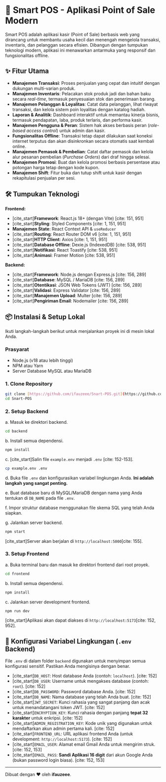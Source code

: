 # 🚀 Smart POS - Aplikasi Point of Sale Modern

Smart POS adalah aplikasi kasir (Point of Sale) berbasis web yang dirancang untuk membantu usaha kecil dan menengah mengelola transaksi, inventaris, dan pelanggan secara efisien. Dibangun dengan tumpukan teknologi modern, aplikasi ini menawarkan antarmuka yang responsif dan fungsionalitas offline.

## ✨ Fitur Utama

- **Manajemen Transaksi**: Proses penjualan yang cepat dan intuitif dengan dukungan multi-varian produk.
- **Manajemen Inventaris**: Pelacakan stok produk jadi dan bahan baku secara *real-time*, termasuk penyesuaian stok dan penerimaan barang.
- **Manajemen Pelanggan & Loyalitas**: Catat data pelanggan, lihat riwayat transaksi, dan kelola sistem poin loyalitas dengan katalog hadiah.
- **Laporan & Analitik**: Dashboard interaktif untuk memantau kinerja bisnis, termasuk pendapatan, laba, produk terlaris, dan performa kasir.
- **Manajemen Pengguna & Peran**: Sistem hak akses berbasis peran (*role-based access control*) untuk admin dan kasir.
- **Fungsionalitas Offline**: Transaksi tetap dapat dilakukan saat koneksi internet terputus dan akan disinkronkan secara otomatis saat kembali online.
- **Manajemen Pemasok & Pembelian**: Catat daftar pemasok dan kelola alur pesanan pembelian (*Purchase Orders*) dari draf hingga selesai.
- **Manajemen Promosi**: Buat dan kelola promosi berbasis persentase atau potongan harga tetap dengan kode kupon.
- **Manajemen Shift**: Fitur buka dan tutup shift untuk kasir dengan rekapitulasi penjualan per sesi.

## 🛠️ Tumpukan Teknologi

**Frontend:**
- [cite_start]**Framework**: React.js 18+ (dengan Vite) [cite: 151, 951]
- [cite_start]**Styling**: Styled Components [cite: 1, 151, 951]
- **Manajemen State**: React Context API & `useReducer`
- [cite_start]**Routing**: React Router DOM v6 [cite: 1, 151, 951]
- [cite_start]**HTTP Client**: Axios [cite: 1, 151, 951]
- [cite_start]**Database Offline**: Dexie.js (IndexedDB) [cite: 538, 951]
- [cite_start]**Notifikasi**: React Toastify [cite: 538, 951]
- [cite_start]**Animasi**: Framer Motion [cite: 538, 951]

**Backend:**
- [cite_start]**Framework**: Node.js dengan Express.js [cite: 156, 289]
- [cite_start]**Database**: MySQL / MariaDB [cite: 156, 289]
- [cite_start]**Otentikasi**: JSON Web Tokens (JWT) [cite: 156, 289]
- [cite_start]**Validasi**: Express Validator [cite: 156, 289]
- [cite_start]**Manajemen Upload**: Multer [cite: 156, 289]
- [cite_start]**Pengiriman Email**: Nodemailer [cite: 156, 289]

## 📦 Instalasi & Setup Lokal

Ikuti langkah-langkah berikut untuk menjalankan proyek ini di mesin lokal Anda.

### Prasyarat
- Node.js (v18 atau lebih tinggi)
- NPM atau Yarn
- Server Database MySQL atau MariaDB

### 1. Clone Repository
```bash
git clone [https://github.com/ifauzeee/Snart-POS.git](https://github.com/ifauzeee/Snart-POS.git)
cd Snart-POS
````

### 2\. Setup Backend

a. Masuk ke direktori backend.

```bash
cd backend
```

b. Install semua dependensi.

```bash
npm install
```

c. [cite\_start]Salin file `example.env` menjadi `.env` [cite: 152-153].

```bash
cp example.env .env
```

d. Buka file `.env` dan konfigurasikan variabel lingkungan Anda. **Ini adalah langkah yang sangat penting.**

e. Buat database baru di MySQL/MariaDB dengan nama yang Anda tentukan di `DB_NAME` pada file `.env`.

f. Impor struktur database menggunakan file skema SQL yang telah Anda siapkan.

g. Jalankan server backend.

```bash
npm start
```

[cite\_start]Server akan berjalan di `http://localhost:5000`[cite: 155].

### 3\. Setup Frontend

a. Buka terminal baru dan masuk ke direktori frontend dari root proyek.

```bash
cd frontend
```

b. Install semua dependensi.

```bash
npm install
```

c. Jalankan server development frontend.

```bash
npm run dev
```

[cite\_start]Aplikasi akan dapat diakses di `http://localhost:5173`[cite: 152, 952].

## 🔑 Konfigurasi Variabel Lingkungan (`.env` Backend)

File `.env` di dalam folder `backend` digunakan untuk menyimpan semua konfigurasi sensitif. Pastikan Anda mengisinya dengan benar.

  - [cite\_start]`DB_HOST`: Host database Anda (contoh: `localhost`). [cite: 152]
  - [cite\_start]`DB_USER`: Username untuk mengakses database (contoh: `root`). [cite: 152]
  - [cite\_start]`DB_PASSWORD`: Password database Anda. [cite: 152]
  - [cite\_start]`DB_NAME`: Nama database yang telah Anda buat. [cite: 152]
  - [cite\_start]`JWT_SECRET`: Kunci rahasia yang sangat panjang dan acak untuk menandatangani token JWT. [cite: 152]
  - [cite\_start]`ENCRYPTION_KEY`: Kunci rahasia dengan panjang **tepat 32 karakter** untuk enkripsi. [cite: 152]
  - [cite\_start]`ADMIN_REGISTRATION_KEY`: Kode unik yang digunakan untuk mendaftarkan akun admin pertama kali. [cite: 152]
  - [cite\_start]`FRONTEND_URL`: URL aplikasi frontend Anda (untuk development: `http://localhost:5173`). [cite: 152]
  - [cite\_start]`EMAIL_USER`: Alamat email Gmail Anda untuk mengirim struk. [cite: 152, 153]
  - [cite\_start]`EMAIL_PASS`: **Sandi Aplikasi 16 digit** dari akun Google Anda (bukan password login biasa). [cite: 152, 153]

-----

Dibuat dengan ❤️ oleh **ifauzeee**.